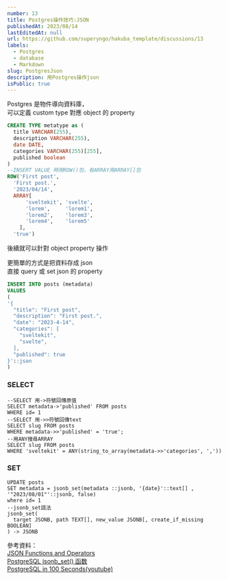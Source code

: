 ```yaml
---
number: 13
title: Postgres操作技巧:JSON
publishedAt: 2023/08/14
lastEditedAt: null
url: https://github.com/superyngo/hakuba_template/discussions/13
labels:
  - Postgres
  - database
  - Markdown
slug: PostgresJson
description: 用Postgres操作json
isPublic: true
---
```


Postgres 是物件導向資料庫，  
可以定義 custom type 對應 object 的 property

```sql
CREATE TYPE metatype as (
  title VARCHAR(255),
  description VARCHAR(255),
  date DATE,
  categories VARCHAR(255)[255],
  published boolean
)
--INSERT VALUE 時用ROW()包，有ARRAY用ARRAY[]包
ROW('First post',
  'First post.',
  '2023/04/14',
  ARRAY[
      'sveltekit', 'svelte',
      'lorem',     'lorem1',
      'lorem2',    'lorem3',
      'lorem4',    'lorem5'
    ],
  'true')
```

後續就可以針對 object property 操作

更簡單的方式是把資料存成 json  
直接 query 或 set json 的 property

```sql
INSERT INTO posts (metadata)
VALUES
(
'{
  "title": "First post",
  "description": "First post.",
  "date": "2023-4-14",
  "categories": [
    "sveltekit",
    "svelte",
  ],
  "published": true
}'::json
)
```

### SELECT

```
--SELECT 用->符號回傳原值
SELECT metadata->'published' FROM posts
WHERE id= 1
--SELECT 用->>符號回傳text
SELECT slug FROM posts
WHERE metadata->>'published' = 'true';
--用ANY搜尋ARRAY
SELECT slug FROM posts
WHERE 'sveltekit' = ANY(string_to_array(metadata->>'categories', ','))
```

### SET

```
UPDATE posts
SET metadata = jsonb_set(metadata ::jsonb, '{date}'::text[] , '"2023/08/01"'::jsonb, false)
where id= 1
--jsonb_set語法
jsonb_set(
  target JSONB, path TEXT[], new_value JSONB[, create_if_missing BOOLEAN]
) -> JSONB
```

參考資料：  
[JSON Functions and Operators](https://www.postgresql.org/docs/9.3/functions-json.html)  
[PostgreSQL jsonb_set() 函数](https://www.sjkjc.com/postgresql-ref/jsonb_set/)  
[PostgreSQL in 100 Seconds(youtube)](https://www.youtube.com/watch?v=n2Fluyr3lbc)
